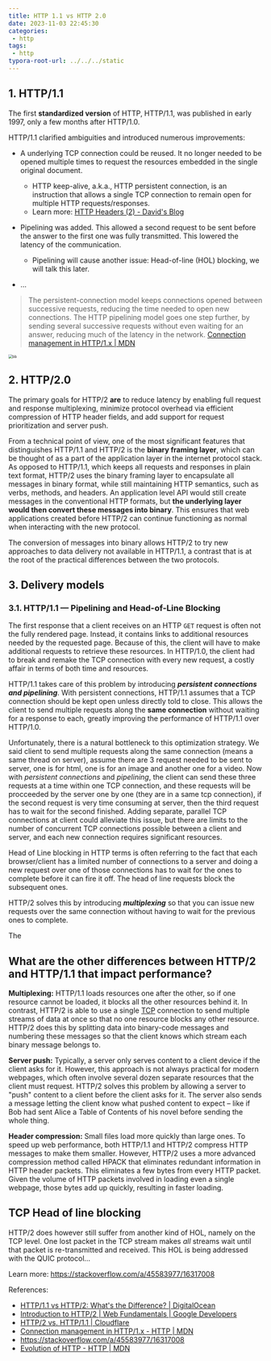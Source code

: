 ```yaml
---
title: HTTP 1.1 vs HTTP 2.0
date: 2023-11-03 22:45:30
categories:
 - http
tags:
 - http
typora-root-url: ../../../static
---
```


## 1. HTTP/1.1

The first **standardized version** of HTTP, HTTP/1.1, was published in early 1997, only a few months after HTTP/1.0.

HTTP/1.1 clarified ambiguities and introduced numerous improvements:

- A underlying TCP connection could be reused. It no longer needed to be opened multiple times to request the resources embedded in the single original document.
  - HTTP keep-alive, a.k.a., HTTP persistent connection, is an instruction that allows a single TCP connection to remain open for multiple HTTP requests/responses.
  - Learn more: [HTTP Headers (2) - David's Blog](https://davidzhu.xyz/post/http/001-http-headers-2/)
- Pipelining was added. This allowed a second request to be sent before the answer to the first one was fully transmitted. This lowered the latency of the communication. 
  - Pipelining will cause another issue: Head-of-line (HOL) blocking, we will talk this later.

- ...

> The persistent-connection model keeps connections opened between successive requests, reducing the time needed to open new connections. The HTTP pipelining model goes one step further, by sending several successive requests without even waiting for an answer, reducing much of the latency in the network. [Connection management in HTTP/1.x | MDN](https://developer.mozilla.org/en-US/docs/Web/HTTP/Connection_management_in_HTTP_1.x)

<img src="/004-http-versions/bb.png" alt="bb" style="zoom:50%;" />

## 2. HTTP/2.0

The primary goals for HTTP/2 **are** to reduce latency by enabling full request and response multiplexing, minimize protocol overhead via efficient compression of HTTP header fields, and add support for request prioritization and server push. 

From a technical point of view, one of the most significant features that distinguishes HTTP/1.1 and HTTP/2 is the **binary framing layer**, which can be thought of as a part of the application layer in the internet protocol stack. As opposed to HTTP/1.1, which keeps all requests and responses in plain text format, HTTP/2 uses the binary framing layer to encapsulate all messages in binary format, while still maintaining HTTP semantics, such as verbs, methods, and headers. An application level API would still create messages in the conventional HTTP formats, but **the underlying layer would then convert these messages into binary**. This ensures that web applications created before HTTP/2 can continue functioning as normal when interacting with the new protocol.

The conversion of messages into binary allows HTTP/2 to try new approaches to data delivery not available in HTTP/1.1, a contrast that is at the root of the practical differences between the two protocols.

## 3. Delivery models

### 3.1. HTTP/1.1 — Pipelining and Head-of-Line Blocking

The first response that a client receives on an HTTP `GET` request is often not the fully rendered page. Instead, it contains links to additional resources needed by the requested page. Because of this, the client will have to make additional requests to retrieve these resources. In HTTP/1.0, the client had to break and remake the TCP connection with every new request, a costly affair in terms of both time and resources.

HTTP/1.1 takes care of this problem by introducing ***persistent connections and pipelining***. With persistent connections, HTTP/1.1 assumes that a TCP connection should be kept open unless directly told to close. This allows the client to send multiple requests along the **same connection** without waiting for a response to each, greatly improving the performance of HTTP/1.1 over HTTP/1.0. 

Unfortunately, there is a natural bottleneck to this optimization strategy. We said client to send multiple requests along the same connection (means a same thread on server), assume there are 3 request needed to be sent to server, one is for html, one is for an image and another one for a video. Now with *persistent connections* and *pipelining*, the client can send these three requests at a time within one TCP connection, and these requests will be procceeded by the server one by one (they are in a same tcp connection), if the second request is very time consuming at server, then the third request has to wait for the second finished. Adding separate, parallel TCP connections at client could alleviate this issue, but there are limits to the number of concurrent TCP connections possible between a client and server, and each new connection requires significant resources. 

Head of Line blocking in HTTP terms is often referring to the fact that each browser/client has a limited number of connections to a server and doing a new request over one of those connections has to wait for the ones to complete before it can fire it off. The head of line requests block the subsequent ones. 

HTTP/2 solves this by introducing ***multiplexing*** so that you can issue new requests over the same connection without having to wait for the previous ones to complete. 

The 

## What are the other differences between HTTP/2 and HTTP/1.1 that impact performance?

**Multiplexing:** HTTP/1.1 loads resources one after the other, so if one resource cannot be loaded, it blocks all the other resources behind it. In contrast, HTTP/2 is able to use a single [TCP](https://www.cloudflare.com/learning/ddos/glossary/tcp-ip/) connection to send multiple streams of data at once so that no one resource blocks any other resource. HTTP/2 does this by splitting data into binary-code messages and numbering these messages so that the client knows which stream each binary message belongs to.

**Server push:** Typically, a server only serves content to a client device if the client asks for it. However, this approach is not always practical for modern webpages, which often involve several dozen separate resources that the client must request. HTTP/2 solves this problem by allowing a server to "push" content to a client before the client asks for it. The server also sends a message letting the client know what pushed content to expect – like if Bob had sent Alice a Table of Contents of his novel before sending the whole thing.

**Header compression:** Small files load more quickly than large ones. To speed up web performance, both HTTP/1.1 and HTTP/2 compress HTTP messages to make them smaller. However, HTTP/2 uses a more advanced compression method called HPACK that eliminates redundant information in HTTP header packets. This eliminates a few bytes from every HTTP packet. Given the volume of HTTP packets involved in loading even a single webpage, those bytes add up quickly, resulting in faster loading.

## TCP Head of line blocking

HTTP/2 does however still suffer from another kind of HOL, namely on the TCP level. One lost packet in the TCP stream makes *all* streams wait until that packet is re-transmitted and received. This HOL is being addressed with the QUIC protocol...

Learn more: https://stackoverflow.com/a/45583977/16317008

References:

- [HTTP/1.1 vs HTTP/2: What's the Difference? | DigitalOcean](https://www.digitalocean.com/community/tutorials/http-1-1-vs-http-2-what-s-the-difference)
- [Introduction to HTTP/2  |  Web Fundamentals  |  Google Developers](https://web.archive.org/web/20220126192113/https://developers.google.com/web/fundamentals/performance/http2)
- [HTTP/2 vs. HTTP/1.1 | Cloudflare](https://www.cloudflare.com/learning/performance/http2-vs-http1.1/)
- [Connection management in HTTP/1.x - HTTP | MDN](https://developer.mozilla.org/en-US/docs/Web/HTTP/Connection_management_in_HTTP_1.x)
- https://stackoverflow.com/a/45583977/16317008
- [Evolution of HTTP - HTTP | MDN](https://developer.mozilla.org/en-US/docs/Web/HTTP/Basics_of_HTTP/Evolution_of_HTTP#http1.1_%E2%80%93_the_standardized_protocol)